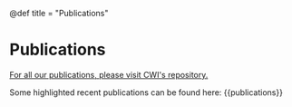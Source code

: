 @def title = "Publications"

# Publications

[For all our publications, please visit CWI's repository.](https://ir.cwi.nl/#facet=affiliation_label_partOf:Scientific%20Computing)

Some highlighted recent publications can be found here:
{{publications}}
